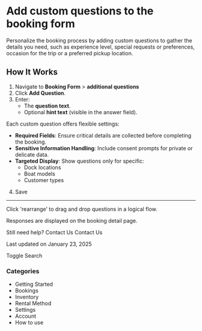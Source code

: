 Add custom questions to the booking form
========================================

Personalize the booking process by adding custom questions to gather the details you need, such as experience level, special requests or preferences, occasion for the trip or a preferred pickup location.

How It Works
------------

1. Navigate to **Booking Form** > **additional questions**
2. Click **Add Question**.
3. Enter:
   * The **question text**.
   * Optional **hint text** (visible in the answer field).

Each custom question offers flexible settings:

* **Required Fields**: Ensure critical details are collected before completing the booking.
* **Sensitive Information Handling**: Include consent prompts for private or delicate data.
* **Targeted Display**: Show questions only for specific:
  + Dock locations
  + Boat models
  + Customer types

4. Save

---

Click 'rearrange' to drag and drop questions in a logical flow.

Responses are displayed on the booking detail page.

Still need help?
Contact Us
Contact Us

Last updated on January 23, 2025






Toggle Search

### Categories

* Getting Started
* Bookings
* Inventory
* Rental Method
* Settings
* Account
* How to use